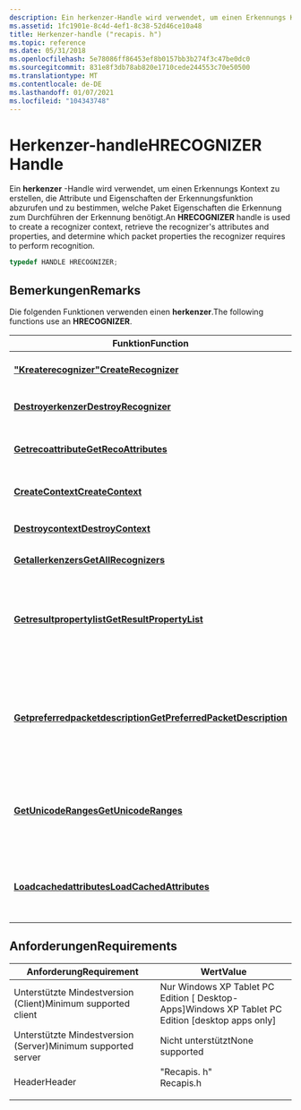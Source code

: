 ```yaml
---
description: Ein herkenzer-Handle wird verwendet, um einen Erkennungs Kontext zu erstellen, die Attribute und Eigenschaften der Erkennungsfunktion abzurufen und zu bestimmen, welche Paket Eigenschaften die Erkennung zum Durchführen der Erkennung benötigt.
ms.assetid: 1fc1901e-8c4d-4ef1-8c38-52d46ce10a48
title: Herkenzer-handle ("recapis. h")
ms.topic: reference
ms.date: 05/31/2018
ms.openlocfilehash: 5e78086ff86453ef8b0157bb3b274f3c47be0dc0
ms.sourcegitcommit: 831e8f3db78ab820e1710cede244553c70e50500
ms.translationtype: MT
ms.contentlocale: de-DE
ms.lasthandoff: 01/07/2021
ms.locfileid: "104343748"
---
```

# <a name="hrecognizer-handle"></a><span data-ttu-id="7ec54-103">Herkenzer-handle</span><span class="sxs-lookup"><span data-stu-id="7ec54-103">HRECOGNIZER Handle</span></span>

<span data-ttu-id="7ec54-104">Ein **herkenzer** -Handle wird verwendet, um einen Erkennungs Kontext zu erstellen, die Attribute und Eigenschaften der Erkennungsfunktion abzurufen und zu bestimmen, welche Paket Eigenschaften die Erkennung zum Durchführen der Erkennung benötigt.</span><span class="sxs-lookup"><span data-stu-id="7ec54-104">An **HRECOGNIZER** handle is used to create a recognizer context, retrieve the recognizer's attributes and properties, and determine which packet properties the recognizer requires to perform recognition.</span></span>


```C++
typedef HANDLE HRECOGNIZER;
```



## <a name="remarks"></a><span data-ttu-id="7ec54-105">Bemerkungen</span><span class="sxs-lookup"><span data-stu-id="7ec54-105">Remarks</span></span>

<span data-ttu-id="7ec54-106">Die folgenden Funktionen verwenden einen **herkenzer**.</span><span class="sxs-lookup"><span data-stu-id="7ec54-106">The following functions use an **HRECOGNIZER**.</span></span>



| <span data-ttu-id="7ec54-107">Funktion</span><span class="sxs-lookup"><span data-stu-id="7ec54-107">Function</span></span>                                                               | <span data-ttu-id="7ec54-108">BESCHREIBUNG</span><span class="sxs-lookup"><span data-stu-id="7ec54-108">Description</span></span>                                                                                        |
|------------------------------------------------------------------------|----------------------------------------------------------------------------------------------------|
| [<span data-ttu-id="7ec54-109">**"Kreaterecognizer"**</span><span class="sxs-lookup"><span data-stu-id="7ec54-109">**CreateRecognizer**</span></span>](/windows/desktop/api/recapis/nf-recapis-createrecognizer)                           | <span data-ttu-id="7ec54-110">Erstellt eine Erkennung.</span><span class="sxs-lookup"><span data-stu-id="7ec54-110">Creates a recognizer.</span></span><br/>                                                                   |
| [<span data-ttu-id="7ec54-111">**Destroyerkenzer**</span><span class="sxs-lookup"><span data-stu-id="7ec54-111">**DestroyRecognizer**</span></span>](/windows/desktop/api/recapis/nf-recapis-destroyrecognizer)                         | <span data-ttu-id="7ec54-112">Zerstört eine Erkennung.</span><span class="sxs-lookup"><span data-stu-id="7ec54-112">Destroys a recognizer.</span></span><br/>                                                                  |
| [<span data-ttu-id="7ec54-113">**Getrecoattribute**</span><span class="sxs-lookup"><span data-stu-id="7ec54-113">**GetRecoAttributes**</span></span>](/windows/desktop/api/recapis/nf-recapis-getrecoattributes)                         | <span data-ttu-id="7ec54-114">Gibt die Attribute des Erkennungs Moduls zurück.</span><span class="sxs-lookup"><span data-stu-id="7ec54-114">Returns the attributes of the recognizer.</span></span><br/>                                               |
| [<span data-ttu-id="7ec54-115">**CreateContext**</span><span class="sxs-lookup"><span data-stu-id="7ec54-115">**CreateContext**</span></span>](/windows/desktop/api/recapis/nf-recapis-createcontext)                                 | <span data-ttu-id="7ec54-116">Erstellt einen Erkennungs Kontext.</span><span class="sxs-lookup"><span data-stu-id="7ec54-116">Creates a recognizer context.</span></span><br/>                                                           |
| [<span data-ttu-id="7ec54-117">**Destroycontext**</span><span class="sxs-lookup"><span data-stu-id="7ec54-117">**DestroyContext**</span></span>](/windows/desktop/api/recapis/nf-recapis-destroycontext)                               | <span data-ttu-id="7ec54-118">Zerstört einen Erkennungs Kontext.</span><span class="sxs-lookup"><span data-stu-id="7ec54-118">Destroys a recognizer context.</span></span><br/>                                                          |
| [<span data-ttu-id="7ec54-119">**Getallerkenzers**</span><span class="sxs-lookup"><span data-stu-id="7ec54-119">**GetAllRecognizers**</span></span>](/windows/desktop/api/recapis/nf-recapis-getallrecognizers)                         | <span data-ttu-id="7ec54-120">Ruft alle erkenzer ab.</span><span class="sxs-lookup"><span data-stu-id="7ec54-120">Gets all recognizers.</span></span><br/>                                                                   |
| [<span data-ttu-id="7ec54-121">**Getresultpropertylist**</span><span class="sxs-lookup"><span data-stu-id="7ec54-121">**GetResultPropertyList**</span></span>](/windows/desktop/api/recapis/nf-recapis-getresultpropertylist)                 | <span data-ttu-id="7ec54-122">Ruft eine Liste von Eigenschaften ab, die die Erkennung für einen Ergebnisbereich zurückgeben kann.</span><span class="sxs-lookup"><span data-stu-id="7ec54-122">Retrieves a list of properties the recognizer can return for a result range.</span></span><br/>            |
| [<span data-ttu-id="7ec54-123">**Getpreferredpacketdescription**</span><span class="sxs-lookup"><span data-stu-id="7ec54-123">**GetPreferredPacketDescription**</span></span>](/windows/desktop/api/recapis/nf-recapis-getpreferredpacketdescription) | <span data-ttu-id="7ec54-124">Ruft eine Paketbeschreibung ab, die die Paket Eigenschaften enthält, die die Erkennung verwendet.</span><span class="sxs-lookup"><span data-stu-id="7ec54-124">Retrieves a packet description that contains the packet properties the recognizer uses.</span></span><br/> |
| [<span data-ttu-id="7ec54-125">**GetUnicodeRanges**</span><span class="sxs-lookup"><span data-stu-id="7ec54-125">**GetUnicodeRanges**</span></span>](/windows/desktop/api/recapis/nf-recapis-getunicoderanges)                           | <span data-ttu-id="7ec54-126">Ruft die Bereiche von Unicode-Punkten ab, die von der Erkennung unterstützt werden.</span><span class="sxs-lookup"><span data-stu-id="7ec54-126">Retrieves the ranges of Unicode points that the recognizer supports.</span></span><br/>                    |
| [<span data-ttu-id="7ec54-127">**Loadcachedattributes**</span><span class="sxs-lookup"><span data-stu-id="7ec54-127">**LoadCachedAttributes**</span></span>](/windows/desktop/api/recapis/nf-recapis-loadcachedattributes)                   | <span data-ttu-id="7ec54-128">Lädt die zwischengespeicherten Attribute einer Erkennung.</span><span class="sxs-lookup"><span data-stu-id="7ec54-128">Loads the cached attributes of a recognizer.</span></span><br/>                                            |



 

## <a name="requirements"></a><span data-ttu-id="7ec54-129">Anforderungen</span><span class="sxs-lookup"><span data-stu-id="7ec54-129">Requirements</span></span>



| <span data-ttu-id="7ec54-130">Anforderung</span><span class="sxs-lookup"><span data-stu-id="7ec54-130">Requirement</span></span> | <span data-ttu-id="7ec54-131">Wert</span><span class="sxs-lookup"><span data-stu-id="7ec54-131">Value</span></span> |
|-------------------------------------|--------------------------------------------------------------------------------------|
| <span data-ttu-id="7ec54-132">Unterstützte Mindestversion (Client)</span><span class="sxs-lookup"><span data-stu-id="7ec54-132">Minimum supported client</span></span><br/> | <span data-ttu-id="7ec54-133">Nur Windows XP Tablet PC Edition \[ Desktop-Apps\]</span><span class="sxs-lookup"><span data-stu-id="7ec54-133">Windows XP Tablet PC Edition \[desktop apps only\]</span></span><br/>                        |
| <span data-ttu-id="7ec54-134">Unterstützte Mindestversion (Server)</span><span class="sxs-lookup"><span data-stu-id="7ec54-134">Minimum supported server</span></span><br/> | <span data-ttu-id="7ec54-135">Nicht unterstützt</span><span class="sxs-lookup"><span data-stu-id="7ec54-135">None supported</span></span><br/>                                                            |
| <span data-ttu-id="7ec54-136">Header</span><span class="sxs-lookup"><span data-stu-id="7ec54-136">Header</span></span><br/>                   | <dl> <span data-ttu-id="7ec54-137"><dt>"Recapis. h"</dt></span><span class="sxs-lookup"><span data-stu-id="7ec54-137"><dt>Recapis.h</dt></span></span> </dl> |



 

 




